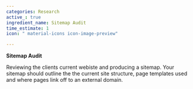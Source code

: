 ```yaml
---
categories: Research
active_: true
ingredient_name: Sitemap Audit
time_estimate: 1
icon: " material-icons icon-image-preview"

---
```

**Sitemap Audit**

Reviewing the clients current webiste and producing a sitemap. Your sitemap should outline the the current site structure, page templates used and where pages link off to an external domain.